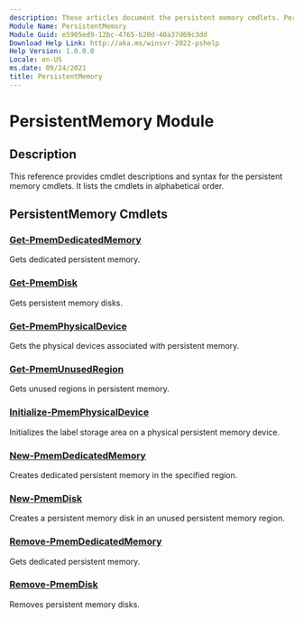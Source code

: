 ```yaml
---
description: These articles document the persistent memory cmdlets. Persistent memory is a type of non-volatile media that fits in a standard DIMM memory slot.
Module Name: PersistentMemory
Module Guid: e5905ed9-12bc-4765-b20d-40a37d69c3dd
Download Help Link: http://aka.ms/winsvr-2022-pshelp
Help Version: 1.0.0.0
Locale: en-US
ms.date: 09/24/2021
title: PersistentMemory
---
```


# PersistentMemory Module

## Description
This reference provides cmdlet descriptions and syntax for the persistent memory cmdlets.
It lists the cmdlets in alphabetical order.

## PersistentMemory Cmdlets
### [Get-PmemDedicatedMemory](Get-PmemDedicatedMemory.md)
Gets dedicated persistent memory.

### [Get-PmemDisk](Get-PmemDisk.md)
Gets persistent memory disks.

### [Get-PmemPhysicalDevice](Get-PmemPhysicalDevice.md)
Gets the physical devices associated with persistent memory.

### [Get-PmemUnusedRegion](Get-PmemUnusedRegion.md)
Gets unused regions in persistent memory.

### [Initialize-PmemPhysicalDevice](Initialize-PmemPhysicalDevice.md)
Initializes the label storage area on a physical persistent memory device.

### [New-PmemDedicatedMemory](New-PmemDedicatedMemory.md)
Creates dedicated persistent memory in the specified region.

### [New-PmemDisk](New-PmemDisk.md)
Creates a persistent memory disk in an unused persistent memory region.

### [Remove-PmemDedicatedMemory](Remove-PmemDedicatedMemory.md)
Gets dedicated persistent memory.

### [Remove-PmemDisk](Remove-PmemDisk.md)
Removes persistent memory disks.

